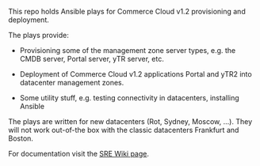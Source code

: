 <!-- Markdown syntax: https://daringfireball.net/projects/markdown/syntax
     Markdown previewer: http://markdownlivepreview.com/ -->
This repo holds Ansible plays for Commerce Cloud v1.2 provisioning and deployment.

The plays provide:

- Provisioning some of the management zone server types, e.g. the CMDB server, Portal server, yTR server, etc.

- Deployment of Commerce Cloud v1.2 applications Portal and yTR2 into datacenter management zones.

- Some utility stuff, e.g. testing connectivity in datacenters, installing Ansible

The plays are written for new datacenters (Rot, Sydney, Moscow, ...).
They will not work out-of-the box with the classic datacenters Frankfurt and Boston.

For documentation visit the [SRE Wiki page](https://wiki.hybris.com/display/sre/SRE+Management+Zone+Automation).
